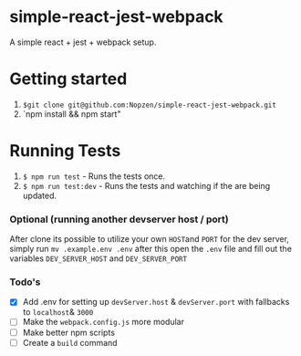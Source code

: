 # simple-react-jest-webpack
A simple react + jest + webpack setup.

# Getting started
1. `$git clone git@github.com:Nopzen/simple-react-jest-webpack.git`
2. `npm install && npm start"

# Running Tests
1. `$ npm run test` - Runs the tests once.
2. `$ npm run test:dev` - Runs the tests and watching if the are being updated.

### Optional (running another devserver host / port)
After clone its possible to utilize your own `HOST`and `PORT` for the dev server, simply run `mv .example.env .env` after this open the `.env` file and fill out the variables `DEV_SERVER_HOST` and `DEV_SERVER_PORT`


### Todo's
- [x] Add .env for setting up `devServer.host` & `devServer.port` with fallbacks to `localhost`& `3000`
- [ ] Make the `webpack.config.js` more modular
- [ ] Make better npm scripts
- [ ] Create a `build` command
